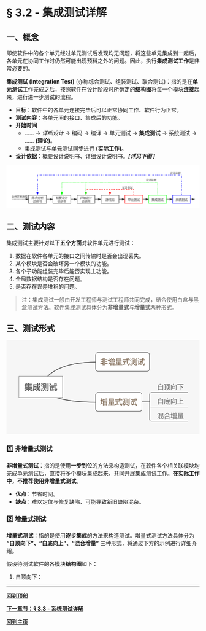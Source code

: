 # § 3.2 - 集成测试详解

## 一、概念

即使软件中的各个单元经过单元测试后发现均无问题，将这些单元集成到一起后，各单元在协同工作时仍然可能出现预料之外的问题。因此，执行**集成测试工作**是非常必要的。

**集成测试 (Integration Test)** (亦称综合测试、组装测试、联合测试)：指的是在**单元测试**工作完成之后，按照软件在设计阶段时所确定的**结构图**将每一个模块**连接**起来，进行进一步测试的流程。

- **目标**：软件中的各单元连接完毕后可以正常协同工作、软件行为正常。
- **测试内容**：各单元间的接口、集成后的功能。
- **开始时间**
	- ...... -> *详细设计* -> 编码 -> 编译 -> 单元测试 -> **集成测试** -> 系统测试 -> ......  **(理论)**。
	- 集成测试与单元测试同步进行 **(实际工作)**。
- **设计依据**：概要设计说明书、详细设计说明书。***[详见下图 ]***

![软件开发流程](https://github.com/Lingggao/Software-Testing-Basics/blob/master/%E7%AC%AC%E4%B8%89%E7%AB%A0/3_1_%E8%BD%AF%E4%BB%B6%E5%BC%80%E5%8F%91%E6%B5%81%E7%A8%8B.png?raw=true)

## 二、测试内容

集成测试主要针对以下**五个方面**对软件单元进行测试：

1. 数据在软件各单元的接口之间传输时是否会出现丢失。
2. 某个模块是否会破坏另一个模块的功能。
3. 各个子功能组装完毕后能否实现主功能。
4. 全局数据结构是否存在问题。
5. 是否存在误差堆积的问题。

> 注：集成测试一般由开发工程师与测试工程师共同完成，结合使用白盒与黑盒测试方法。软件集成测试具体分为**非增量式**与**增量式**两种形式。

## 三、测试形式

![集成测试](https://github.com/Lingggao/Software-Testing-Basics/blob/master/%E7%AC%AC%E4%B8%89%E7%AB%A0/3_2_%E9%9B%86%E6%88%90%E6%B5%8B%E8%AF%95.png?raw=true)

### :one: 非增量式测试

**非增量式测试**：指的是使用**一步到位**的方法来构造测试，在软件各个相关联模块均完成单元测试后，直接将多个模块集成起来，共同开展集成测试工作。**在实际工作中，不推荐使用非增量式测试**。

- **优点**：节省时间。
- **缺点**：难以定位与修复缺陷、可能导致新旧缺陷混杂。

### :two: 增量式测试

**增量式测试**：指的是使用**逐步集成**的方法来构造测试。增量式测试方法具体分为 **“自顶向下”、“自底向上”、“混合增量”** 三种形式，将通过下方的示例进行详细介绍。

假设待测试软件的各模块**结构图**如下：



1. 自顶向下：

---

[**回到顶部**](https://github.com/Lingggao/Software-Testing-Basics/blob/master/%E7%AC%AC%E4%B8%89%E7%AB%A0/3_2_%E9%9B%86%E6%88%90%E6%B5%8B%E8%AF%95%E8%AF%A6%E8%A7%A3.md#-32---%E9%9B%86%E6%88%90%E6%B5%8B%E8%AF%95%E8%AF%A6%E8%A7%A3)

[**下一章节：§ 3.3 - 系统测试详解**]()

[**回到主页**](https://github.com/Lingggao/Software-Testing-Basics#%E8%BD%AF%E4%BB%B6%E6%B5%8B%E8%AF%95%E5%9F%BA%E7%A1%80%E5%AD%A6%E4%B9%A0%E7%AC%94%E8%AE%B0)